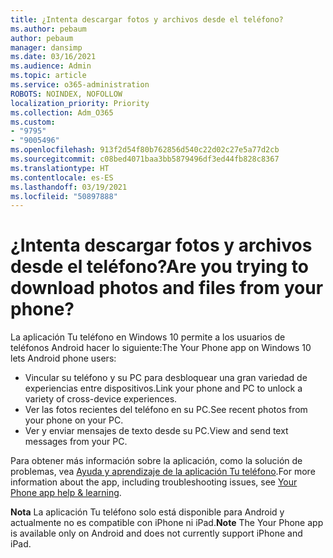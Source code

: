 ```yaml
---
title: ¿Intenta descargar fotos y archivos desde el teléfono?
ms.author: pebaum
author: pebaum
manager: dansimp
ms.date: 03/16/2021
ms.audience: Admin
ms.topic: article
ms.service: o365-administration
ROBOTS: NOINDEX, NOFOLLOW
localization_priority: Priority
ms.collection: Adm_O365
ms.custom:
- "9795"
- "9005496"
ms.openlocfilehash: 913f2d54f80b762856d540c22d02c27e5a77d2cb
ms.sourcegitcommit: c08bed4071baa3bb5879496df3ed44fb828c8367
ms.translationtype: HT
ms.contentlocale: es-ES
ms.lasthandoff: 03/19/2021
ms.locfileid: "50897888"
---
```

# <a name="are-you-trying-to-download-photos-and-files-from-your-phone"></a><span data-ttu-id="48d5a-102">¿Intenta descargar fotos y archivos desde el teléfono?</span><span class="sxs-lookup"><span data-stu-id="48d5a-102">Are you trying to download photos and files from your phone?</span></span>

<span data-ttu-id="48d5a-103">La aplicación Tu teléfono en Windows 10 permite a los usuarios de teléfonos Android hacer lo siguiente:</span><span class="sxs-lookup"><span data-stu-id="48d5a-103">The Your Phone app on Windows 10 lets Android phone users:</span></span>

- <span data-ttu-id="48d5a-104">Vincular su teléfono y su PC para desbloquear una gran variedad de experiencias entre dispositivos.</span><span class="sxs-lookup"><span data-stu-id="48d5a-104">Link your phone and PC to unlock a variety of cross-device experiences.</span></span>
- <span data-ttu-id="48d5a-105">Ver las fotos recientes del teléfono en su PC.</span><span class="sxs-lookup"><span data-stu-id="48d5a-105">See recent photos from your phone on your PC.</span></span>
- <span data-ttu-id="48d5a-106">Ver y enviar mensajes de texto desde su PC.</span><span class="sxs-lookup"><span data-stu-id="48d5a-106">View and send text messages from your PC.</span></span>

<span data-ttu-id="48d5a-107">Para obtener más información sobre la aplicación, como la solución de problemas, vea [Ayuda y aprendizaje de la aplicación Tu teléfono](https://support.microsoft.com/your-phone-app).</span><span class="sxs-lookup"><span data-stu-id="48d5a-107">For more information about the app, including troubleshooting issues, see [Your Phone app help & learning](https://support.microsoft.com/your-phone-app).</span></span>

<span data-ttu-id="48d5a-108">**Nota** La aplicación Tu teléfono solo está disponible para Android y actualmente no es compatible con iPhone ni iPad.</span><span class="sxs-lookup"><span data-stu-id="48d5a-108">**Note** The Your Phone app is available only on Android and does not currently support iPhone and iPad.</span></span>